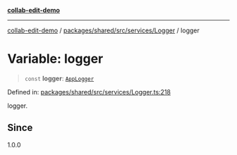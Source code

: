 [**collab-edit-demo**](../../../../../../README.md)

***

[collab-edit-demo](../../../../../../README.md) / [packages/shared/src/services/Logger](../README.md) / logger

# Variable: logger

> `const` **logger**: [`AppLogger`](../type-aliases/AppLogger.md)

Defined in: [packages/shared/src/services/Logger.ts:218](https://github.com/austyle-io/pub-sub-demo/blob/00b2f1e9b947d5e964db5c3be9502513c4374263/packages/shared/src/services/Logger.ts#L218)

logger.

## Since

1.0.0
